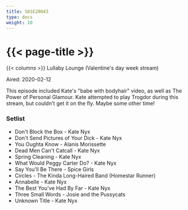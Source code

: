 ```yaml
---
title: S01E20043
type: docs
weight: 10
---
```


# {{< page-title >}}

{{< columns >}}
Lullaby Lounge (Valentine's day week stream)

Aired: 2020-02-12

This episode included Kate's "babe with bodyhair" video, as well as The Power of Personal Glamour.  Kate attempted to play Trogdor during this stream, but couldn't get it on the fly.  Maybe some other time!

### Setlist
* Don't Block the Box - Kate Nyx
* Don't Send Pictures of Your Dick - Kate Nyx
* You Oughta Know - Alanis Morissette
* Dead Men Can't Catcall - Kate Nyx
* Spring Cleaning - Kate Nyx
* What Would Peggy Carter Do? - Kate Nyx
* Say You'll Be There - Spice Girls
* Circles - The Kinda Long-Haired Band (Homestar Runner)
* Annabelle - Kate Nyx
* The Best You've Had By Far - Kate Nyx
* Three Small Words - Josie and the Pussycats
* Unknown Title - Kate Nyx
